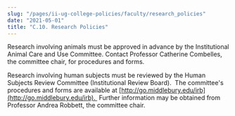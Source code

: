 ```yaml
---
slug: "/pages/ii-ug-college-policies/faculty/research_policies"
date: "2021-05-01"
title: "C.10. Research Policies"
---
```


Research involving animals must be approved in advance by the Institutional Animal Care and Use Committee. Contact Professor Catherine Combelles, the committee chair, for procedures and forms.

Research involving human subjects must be reviewed by the Human Subjects Review Committee (Institutional Review Board).  The committee's procedures and forms are available at [http://go.middlebury.edu/irb](http://go.middlebury.edu/irb).  Further information may be obtained from Professor Andrea Robbett, the committee chair.